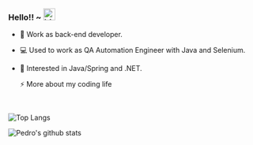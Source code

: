 ### Hello!! ~ <img src="https://user-images.githubusercontent.com/1303154/88677602-1635ba80-d120-11ea-84d8-d263ba5fc3c0.gif" width="24px" alt="hi">



* 💼   Work as back-end developer.
* 💻   Used to work as QA Automation Engineer with Java and Selenium.
* 🌱   Interested in Java/Spring and .NET.

  <summary>⚡️ More about my coding life</summary>
<br />

![Top Langs](https://github-readme-stats.vercel.app/api/top-langs/?username=pedronvasconcelos&layout=compact&hide=css,html)

![Pedro's github stats](https://github-readme-stats.vercel.app/api?username=pedronvasconcelos&count_private=true&show_icons=true&theme=onedark)



